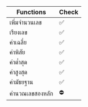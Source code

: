 | Functions             | Check                                                                |
| ----------------- | ------------------------------------------------------------------ |
| เพิ่มจำนวนเลข | ✅ |
| เรียงเลข | ✅ |
| ค่าเฉลี่ย | ✅ |
| ค่าพิสัย | ✅ |
| ค่าต่ำสุด | ✅ |
| ค่าสูงสุด | ✅ |
| ค่ามัธยฐาน | ✅ |
| คำนวณเลขสองหลัก | ⛔ |
